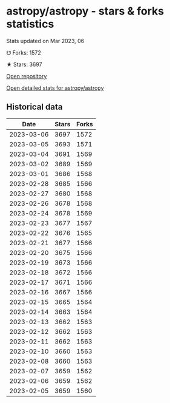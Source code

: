 # astropy/astropy - stars & forks statistics

Stats updated on Mar 2023, 06

☋ Forks: 1572

★ Stars: 3697

[Open repository](https://github.com/astropy/astropy)

[Open detailed stats for astropy/astropy](https://reviewgithub.com/rep/astropy/astropy)

## Historical data
| Date | Stars | Forks |
|------|-------|-------|
| 2023-03-06 | 3697 | 1572 | 
| 2023-03-05 | 3693 | 1571 | 
| 2023-03-04 | 3691 | 1569 | 
| 2023-03-02 | 3689 | 1569 | 
| 2023-03-01 | 3686 | 1568 | 
| 2023-02-28 | 3685 | 1566 | 
| 2023-02-27 | 3680 | 1568 | 
| 2023-02-26 | 3678 | 1568 | 
| 2023-02-24 | 3678 | 1569 | 
| 2023-02-23 | 3677 | 1567 | 
| 2023-02-22 | 3676 | 1565 | 
| 2023-02-21 | 3677 | 1566 | 
| 2023-02-20 | 3675 | 1566 | 
| 2023-02-19 | 3673 | 1566 | 
| 2023-02-18 | 3672 | 1566 | 
| 2023-02-17 | 3671 | 1566 | 
| 2023-02-16 | 3667 | 1566 | 
| 2023-02-15 | 3665 | 1564 | 
| 2023-02-14 | 3663 | 1564 | 
| 2023-02-13 | 3662 | 1563 | 
| 2023-02-12 | 3662 | 1563 | 
| 2023-02-11 | 3662 | 1563 | 
| 2023-02-10 | 3660 | 1563 | 
| 2023-02-08 | 3660 | 1563 | 
| 2023-02-07 | 3659 | 1562 | 
| 2023-02-06 | 3659 | 1562 | 
| 2023-02-05 | 3659 | 1560 | 

